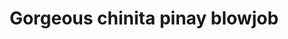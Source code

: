 ---
layout: post
title: Gorgeous chinita pinay blowjob
duration: '13:45'
view: 182
rate: 2
video: 'https://flashservice.xvideos.com/embedframe/14969173'
category: 
 - beautiful
 - pinay
 - pov
 - sleeping
 - student
tags: 
 - blowjob
 - chinita
 - dila
 - flawless
 - gorgeous
 - hotel
 - jackpot
 - lot-booty
 - mokong
 - muse
 - nagparaos
 - nene
 - sucked
priority: 0.9
changefreq: daily
---